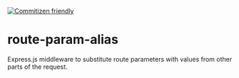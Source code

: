 [![Commitizen friendly](https://img.shields.io/badge/commitizen-friendly-brightgreen.svg)](http://commitizen.github.io/cz-cli/)

# route-param-alias
Express.js middleware to substitute route parameters with values from other parts of the request.
